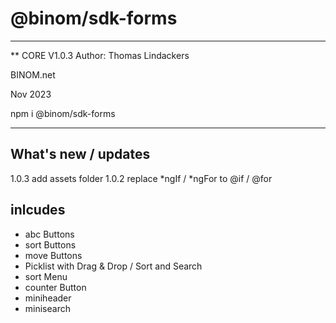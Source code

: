 # @binom/sdk-forms
---------------------------------------------------------------------------------
** CORE V1.0.3
Author: Thomas Lindackers 

BINOM.net

Nov 2023

npm i @binom/sdk-forms  

---------------------------------------------------------------------------------
## What's new / updates
1.0.3 add assets folder
1.0.2 replace *ngIf / *ngFor to @if / @for

## inlcudes
- abc Buttons
- sort Buttons
- move Buttons
- Picklist  with Drag & Drop / Sort and Search
- sort Menu
- counter Button
- miniheader
- minisearch
